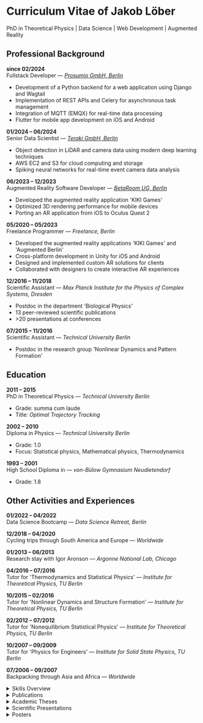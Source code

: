 # Curriculum Vitae of Jakob Löber

PhD in Theoretical Physics | Data Science | Web Development | Augmented Reality

## Professional Background

**since 02/2024**  
Fullstack Developer — *[Prosumio GmbH, Berlin](https://prosumio.de/)*
- Development of a Python backend for a web application using Django and Wagtail
- Implementation of REST APIs and Celery for asynchronous task management
- Integration of MQTT (EMQX) for real-time data processing
- Flutter for mobile app development on iOS and Android

**01/2024 – 06/2024**  
Senior Data Scientist — *[Teraki GmbH, Berlin](https://www.teraki.com/)*
- Object detection in LiDAR and camera data using modern deep learning techniques
- AWS EC2 and S3 for cloud computing and storage
- Spiking neural networks for real-time event camera data analysis

**06/2023 – 12/2023**  
Augmented Reality Software Developer — *[BetaRoom UG, Berlin](https://www.betaroom.vision/)*
- Developed the augmented reality application 'KIKI Games'
- Optimized 3D rendering performance for mobile devices
- Porting an AR application from iOS to Oculus Quest 2

**05/2020 – 05/2023**  
Freelance Programmer — *Freelance, Berlin*
- Developed the augmented reality applications 'KIKI Games' and 'Augmented Berlin'
- Cross-platform development in Unity for iOS and Android
- Designed and implemented custom AR solutions for clients
- Collaborated with designers to create interactive AR experiences

**12/2016 – 11/2018**  
Scientific Assistant — *Max Planck Institute for the Physics of Complex Systems, Dresden*
- Postdoc in the department 'Biological Physics'
- 13 peer-reviewed scientific publications
- \>20 presentations at conferences

**07/2015 – 11/2016**  
Scientific Assistant — *Technical University Berlin*
- Postdoc in the research group 'Nonlinear Dynamics and Pattern Formation'

## Education

**2011 – 2015**  
PhD in Theoretical Physics — *Technical University Berlin*
- Grade: summa cum laude
- Title: *Optimal Trajectory Tracking*

**2002 – 2010**  
Diploma in Physics — *Technical University Berlin*
- Grade: 1.0
- Focus: Statistical physics, Mathematical physics, Thermodynamics

**1993 – 2001**  
High School Diploma in  — *von-Bülow Gymnasium Neudietendorf*
- Grade: 1.8

## Other Activities and Experiences

**01/2022 – 04/2022**  
Data Science Bootcamp — *Data Science Retreat, Berlin*

**12/2018 – 04/2020**  
Cycling trips through South America and Europe — *Worldwide*

**01/2013 – 06/2013**  
Research stay with Igor Aronson — *Argonne National Lab, Chicago*

**04/2016 – 07/2016**  
Tutor for 'Thermodynamics and Statistical Physics' — *Institute for Theoretical Physics, TU Berlin*

**10/2015 – 02/2016**  
Tutor for 'Nonlinear Dynamics and Structure Formation' — *Institute for Theoretical Physics, TU Berlin*

**02/2012 – 07/2012**  
Tutor for 'Nonequilibrium Statistical Physics' — *Institute for Theoretical Physics, TU Berlin*

**10/2007 – 09/2009**  
Tutor for 'Physics for Engineers' — *Institute for Solid State Physics, TU Berlin*

**07/2006 – 09/2007**  
Backpacking through Asia and Africa — *Worldwide*


<details>
<summary>Skills Overview</summary>

# Skills Overview

<table><tr>
<th align='left' style='padding-right: 20px;'><strong>Programming Languages</strong></th>
<th align='left' style='padding-right: 20px;'><strong>Python Ecosystem</strong></th>
<th align='left' style='padding-right: 20px;'><strong>Machine Learning & AI</strong></th>
<th align='left' style='padding-right: 20px;'><strong>Scientific & Engineering Tools</strong></th>
<th align='left' style='padding-right: 20px;'><strong>Web Development & Backend</strong></th>
<th align='left' style='padding-right: 20px;'><strong>DevOps, CI/CD & Tooling</strong></th>
<th align='left' style='padding-right: 20px;'><strong>Testing & Code Quality</strong></th>
</tr>
<tr>
<td style='padding-right: 20px;'>[■■■■■■■■■□]<br>Python</td>
<td style='padding-right: 20px;'>[■■■■■■■■□□]<br>NumPy</td>
<td style='padding-right: 20px;'>[■■■■■■■■■□]<br>CNNs</td>
<td style='padding-right: 20px;'>[■■■■■■■■■■]<br>Mathematica</td>
<td style='padding-right: 20px;'>[■■■■■■■■■□]<br>Django</td>
<td style='padding-right: 20px;'>[■■■■■■■■■□]<br>Git</td>
<td style='padding-right: 20px;'>[■■■■■■■■□□]<br>unittest</td>
</tr>
<tr>
<td style='padding-right: 20px;'>[■■■■■□□□□□]<br>C#</td>
<td style='padding-right: 20px;'>[■■■■■■■■□□]<br>matplotlib</td>
<td style='padding-right: 20px;'>[■■■■■■■□□□]<br>Deep Learning</td>
<td style='padding-right: 20px;'>[■■■■■■■■□□]<br>Lyx</td>
<td style='padding-right: 20px;'>[■■■■■■■■□□]<br>MQTT (EMQX)</td>
<td style='padding-right: 20px;'>[■■■■■■■■□□]<br>Docker</td>
<td style='padding-right: 20px;'>[■■■■■■■■□□]<br>TTD (Test-Driven Development)</td>
</tr>
<tr>
<td style='padding-right: 20px;'>[■■■■■□□□□□]<br>Dart</td>
<td style='padding-right: 20px;'>[■■■■■■■□□□]<br>PyTorch</td>
<td style='padding-right: 20px;'>[■■■■■■■□□□]<br>Reinforcement Learning</td>
<td style='padding-right: 20px;'>[■■■■■■■□□□]<br>LaTeX</td>
<td style='padding-right: 20px;'>[■■■■■■■□□□]<br>Wagtail</td>
<td style='padding-right: 20px;'>[■■■■■■□□□□]<br>Bitbucket</td>
<td style='padding-right: 20px;'>[■■■■■■□□□□]<br>coverage.py</td>
</tr>
<tr>
<td style='padding-right: 20px;'>[■■■■□□□□□□]<br>C/C++</td>
<td style='padding-right: 20px;'>[■■■■■■■□□□]<br>pip</td>
<td style='padding-right: 20px;'>[■■■■■■□□□□]<br>Numerical optimization</td>
<td style='padding-right: 20px;'>[■■■■■□□□□□]<br>LiDAR</td>
<td style='padding-right: 20px;'>[■■■■■■□□□□]<br>REST APIs</td>
<td style='padding-right: 20px;'>[■■■■■□□□□□]<br>make</td>
<td style='padding-right: 20px;'>[■■■■□□□□□□]<br>pytest</td>
</tr>
<tr>
<td style='padding-right: 20px;'>[■■■□□□□□□□]<br>Java</td>
<td style='padding-right: 20px;'>[■■■■■■■□□□]<br>Jupyter Notebook</td>
<td style='padding-right: 20px;'>[■■■■■■□□□□]<br>Q-learning</td>
<td style='padding-right: 20px;'>[■■■■□□□□□□]<br>Matlab</td>
<td style='padding-right: 20px;'>[■■■■■■□□□□]<br>Celery</td>
<td style='padding-right: 20px;'>[■■■■■□□□□□]<br>Bitbucket CI/CD pipeline</td>
<td style='padding-right: 20px;'>[■■■■□□□□□□]<br>Ruff</td>
</tr>
<tr>
<td style='padding-right: 20px;'>[■■■□□□□□□□]<br>JSON</td>
<td style='padding-right: 20px;'>[■■■■■□□□□□]<br>SciPy</td>
<td style='padding-right: 20px;'>[■■■■■■□□□□]<br>Copilot</td>
<td style='padding-right: 20px;'>[■■■□□□□□□□]<br>ROS</td>
<td style='padding-right: 20px;'>[■■■■■□□□□□]<br>PostgreSQL</td>
<td style='padding-right: 20px;'>[■■■■□□□□□□]<br>AWS</td>
<td style='padding-right: 20px;'>[■■□□□□□□□□]<br>Black</td>
</tr>
<tr>
<td style='padding-right: 20px;'>[■■□□□□□□□□]<br>JavaScript</td>
<td style='padding-right: 20px;'>[■■■■■□□□□□]<br>Conda</td>
<td style='padding-right: 20px;'>[■■■■■□□□□□]<br>wandb</td>
<td style='padding-right: 20px;'>[■■□□□□□□□□]<br>LabView</td>
<td style='padding-right: 20px;'>[■■■■■□□□□□]<br>Firebase</td>
<td style='padding-right: 20px;'>[■■□□□□□□□□]<br>Kubernetes</td>
<td style='padding-right: 20px;'>[■■□□□□□□□□]<br>pre-commit</td>
</tr>
<tr>
<td style='padding-right: 20px;'>[■□□□□□□□□□]<br>HTML</td>
<td style='padding-right: 20px;'>[■■■■■□□□□□]<br>scikit-learn</td>
<td style='padding-right: 20px;'>[■■■■■□□□□□]<br>Object Detection (YOLO)</td>
<td></td>
<td style='padding-right: 20px;'>[■■■■■□□□□□]<br>SQLite</td>
<td></td>
<td></td>
</tr>
<tr>
<td style='padding-right: 20px;'>[■□□□□□□□□□]<br>CSS</td>
<td style='padding-right: 20px;'>[■■■■■□□□□□]<br>virtualenv</td>
<td style='padding-right: 20px;'>[■■■■□□□□□□]<br>Modern Hopfield Networks</td>
<td></td>
<td style='padding-right: 20px;'>[■■■■■□□□□□]<br>JWT</td>
<td></td>
<td></td>
</tr>
<tr>
<td></td>
<td style='padding-right: 20px;'>[■■■■■□□□□□]<br>SymPy</td>
<td style='padding-right: 20px;'>[■■■□□□□□□□]<br>Comet</td>
<td></td>
<td style='padding-right: 20px;'>[■■■■□□□□□□]<br>Redis</td>
<td></td>
<td></td>
</tr>
<tr>
<td></td>
<td style='padding-right: 20px;'>[■■■■■□□□□□]<br>TensorFlow</td>
<td></td>
<td></td>
<td style='padding-right: 20px;'>[■■□□□□□□□□]<br>Nginx</td>
<td></td>
<td></td>
</tr>
<tr>
<td></td>
<td style='padding-right: 20px;'>[■■■■□□□□□□]<br>Pandas</td>
<td></td>
<td></td>
<td style='padding-right: 20px;'>[■■□□□□□□□□]<br>MySQL</td>
<td></td>
<td></td>
</tr>
<tr>
<td></td>
<td style='padding-right: 20px;'>[■■■■□□□□□□]<br>typing (type hints)</td>
<td></td>
<td></td>
<td style='padding-right: 20px;'>[■■□□□□□□□□]<br>Jinja</td>
<td></td>
<td></td>
</tr>
<tr>
<td></td>
<td style='padding-right: 20px;'>[■■■■□□□□□□]<br>Poetry</td>
<td></td>
<td></td>
<td></td>
<td></td>
<td></td>
</tr>
<tr>
<td></td>
<td style='padding-right: 20px;'>[■■■□□□□□□□]<br>Plotly</td>
<td></td>
<td></td>
<td></td>
<td></td>
<td></td>
</tr>
<tr>
<td></td>
<td style='padding-right: 20px;'>[■■■□□□□□□□]<br>seaborn</td>
<td></td>
<td></td>
<td></td>
<td></td>
<td></td>
</tr>
<tr>
<td></td>
<td style='padding-right: 20px;'>[■■■□□□□□□□]<br>PyTorch Lightning</td>
<td></td>
<td></td>
<td></td>
<td></td>
<td></td>
</tr>
<tr>
<td></td>
<td style='padding-right: 20px;'>[■■■□□□□□□□]<br>Keras</td>
<td></td>
<td></td>
<td></td>
<td></td>
<td></td>
</tr>
<tr>
<td></td>
<td style='padding-right: 20px;'>[■■□□□□□□□□]<br>h5py</td>
<td></td>
<td></td>
<td></td>
<td></td>
<td></td>
</tr>
</table>

<table><tr>
<th align='left' style='padding-right: 20px;'><strong>Mobile & Cross-Platform Development</strong></th>
<th align='left' style='padding-right: 20px;'><strong>Visualization, UI & Graphics</strong></th>
<th align='left' style='padding-right: 20px;'><strong>Operating Systems & Shell</strong></th>
<th align='left' style='padding-right: 20px;'><strong>Project & Team Collaboration</strong></th>
<th align='left' style='padding-right: 20px;'><strong>Markup & Documentation</strong></th>
<th align='left' style='padding-right: 20px;'><strong>Soft Skills & Meta Skills</strong></th>
<th align='left' style='padding-right: 20px;'></th>
</tr>
<tr>
<td style='padding-right: 20px;'>[■■■■■■□□□□]<br>Flutter</td>
<td style='padding-right: 20px;'>[■■■■■■■■□□]<br>OpenCV</td>
<td style='padding-right: 20px;'>[■■■■■■■■■□]<br>Linux (Ubuntu, Debian)</td>
<td style='padding-right: 20px;'>[■■■■■■■■□□]<br>Jira</td>
<td style='padding-right: 20px;'>[■■■■■■■■■□]<br>Lyx</td>
<td style='padding-right: 20px;'>[■■■■■■■■■□]<br>Scientific Writing</td>
<td></td>
</tr>
<tr>
<td style='padding-right: 20px;'>[■■■■■■□□□□]<br>iOS</td>
<td style='padding-right: 20px;'>[■■■■■■■■□□]<br>Unity</td>
<td style='padding-right: 20px;'>[■■■■■■■□□□]<br>bash</td>
<td style='padding-right: 20px;'>[■■■■■■□□□□]<br>Slack</td>
<td style='padding-right: 20px;'>[■■■■■■■■□□]<br>LaTeX</td>
<td style='padding-right: 20px;'>[■■■■■■■■■□]<br>Research Skills</td>
<td></td>
</tr>
<tr>
<td style='padding-right: 20px;'>[■■■■■□□□□□]<br>Android Studio</td>
<td style='padding-right: 20px;'>[■■■■■■□□□□]<br>Computer Vision</td>
<td style='padding-right: 20px;'>[■■■■■■■□□□]<br>ssh</td>
<td style='padding-right: 20px;'>[■■■■■□□□□□]<br>Confluence</td>
<td style='padding-right: 20px;'>[■■■■■■□□□□]<br>Markdown</td>
<td style='padding-right: 20px;'>[■■■■■■■■□□]<br>University Teaching</td>
<td></td>
</tr>
<tr>
<td style='padding-right: 20px;'>[■■■■□□□□□□]<br>Android</td>
<td style='padding-right: 20px;'>[■■■■■■□□□□]<br>3D Visualization</td>
<td style='padding-right: 20px;'>[■■■■■□□□□□]<br>GCC</td>
<td style='padding-right: 20px;'>[■■■■■□□□□□]<br>Chrome</td>
<td></td>
<td style='padding-right: 20px;'>[■■■■■■■■□□]<br>Presentation Skills</td>
<td></td>
</tr>
<tr>
<td style='padding-right: 20px;'>[■■■□□□□□□□]<br>Xcode</td>
<td style='padding-right: 20px;'>[■■■□□□□□□□]<br>Blender</td>
<td style='padding-right: 20px;'>[■■■■■□□□□□]<br>Putty</td>
<td></td>
<td></td>
<td style='padding-right: 20px;'>[■■■■■■■■□□]<br>Mathematical Modeling</td>
<td></td>
</tr>
<tr>
<td></td>
<td style='padding-right: 20px;'>[■■■□□□□□□□]<br>GIMP</td>
<td style='padding-right: 20px;'>[■■■□□□□□□□]<br>Unix</td>
<td></td>
<td></td>
<td style='padding-right: 20px;'>[■■■■■■■□□□]<br>Data Analysis</td>
<td></td>
</tr>
<tr>
<td></td>
<td style='padding-right: 20px;'>[■■■□□□□□□□]<br>Inkscape</td>
<td></td>
<td></td>
<td></td>
<td style='padding-right: 20px;'>[■■■■■■□□□□]<br>Teaching</td>
<td></td>
</tr>
<tr>
<td></td>
<td style='padding-right: 20px;'>[■□□□□□□□□□]<br>Qt</td>
<td></td>
<td></td>
<td></td>
<td></td>
<td></td>
</tr>
</table>

</details>


<details>
<summary>Publications</summary>

# Publications (21)

1. **Wave propagation in heterogeneous bistable and excitable media**  
   *S. Alonso, J. Löber, M. Bär, H. Engel*  
   *Eur. Phys. J. Spec. Top. 187, 31 (2010)*  
   [Link to article](http://link.springer.com/article/10.1140/epjst/e2010-01268-1)

2. **Handheld device for fast and non-contact optical measurement of protein films on surfaces**  
   *F.J. Schmitt, H. Südmeyer, J. Börner, J. Löber, K. Olliges, K. Reineke, I. Kahlen, P. Hätti, H.J. Eichler, H.J. Cappius*  
   *Opt. Laser. Eng. 49, 1294 (2011)*  
   [Link to article](http://www.sciencedirect.com/science/article/pii/S0143816611001722)

3. **Front propagation in one-dimensional spatially periodic bistable media**  
   *J. Löber, M. Bär, H. Engel*  
   *Phys. Rev. E 86, 066210 (2012)*  
   [Link to article](http://pre.aps.org/abstract/PRE/v86/i6/e066210)

4. **Analytical approximations for spiral waves**  
   *J. Löber, H. Engel*  
   *Chaos 23, 043135 (2013)*  
   [Link to article](http://scitation.aip.org/content/aip/journal/chaos/23/4/10.1063/1.4848576)

5. **Stabilization of a scroll ring by a cylindrical Neumann boundary**  
   *P.V. Paulau, J. Löber, H. Engel*  
   *Phys. Rev. E 88, 062917 (2013)*  
   [Link to article](http://pre.aps.org/abstract/PRE/v88/i6/e062917)

6. **Modeling crawling cell movement on soft engineered substrates**  
   *J. Löber, F. Ziebert, I.S. Aranson*  
   *Soft Matter 10, 1365 (2014)*  
   [Link to article](http://pubs.rsc.org/en/content/articlelanding/2013/sm/c3sm51597d)

7. **Controlling the position of traveling waves in reaction-diffusion systems**  
   *J. Löber, H. Engel*  
   *Phys. Rev. Lett. 112, 148305 (2014)*  
   [Link to article](http://journals.aps.org/prl/abstract/10.1103/PhysRevLett.112.148305)

8. **Stability of position control of traveling waves in reaction-diffusion systems**  
   *J. Löber*  
   *Phys. Rev. E 89, 062904 (2014)*  
   [Link to article](https://journals.aps.org/pre/abstract/10.1103/PhysRevE.89.062904)

9. **Control of chemical wave propagation**  
   *J. Löber, R. Coles, J. Siebert, H. Engel, E. Schöll*  
   *Engineering of Chemical Complexity II, pp. 185-207, World Scientific (2014)*  
   [Link to article](http://www.worldscientific.com/doi/abs/10.1142/9789814616133_0011)

10. **Phase-field description of substrate-based motility of eukaryotic cells**  
   *I.S. Aranson, J. Löber, F. Ziebert*  
   *Engineering of Chemical Complexity II, pp. 93-104, World Scientific (2014)*  
   [Link to article](http://www.worldscientific.com/doi/abs/10.1142/9789814616133_0006)

11. **Shaping wave patterns in reaction-diffusion systems**  
   *J. Löber, S. Martens, H. Engel*  
   *Phys. Rev. E 90, 062911 (2014)*  
   [Link to article](http://journals.aps.org/pre/abstract/10.1103/PhysRevE.90.062911)

12. **Front propagation in channels with spatially modulated cross section**  
   *S. Martens, J. Löber, H. Engel*  
   *Phys. Rev. E 91, 022902 (2015)*  
   [Link to article](http://journals.aps.org/pre/abstract/10.1103/PhysRevE.91.022902)

13. **Collisions of deformable cells lead to collective migration**  
   *J. Löber, F. Ziebert, I.S. Aranson*  
   *Sci. Rep. 5, 9172 (2015)*  
   [Link to article](http://www.nature.com/srep/2015/150317/srep09172/full/srep09172.html)

14. **Optimal trajectory tracking**  
   *J. Löber*  
   *Ph.D. thesis, Technical University Berlin (2015)*  
   [Link to article](http://www.physik.tu-berlin.de/~jakob/thesis_PhD.pdf)

15. **Analytical, Optimal, and Sparse Optimal Control of Traveling Wave Solutions to Reaction-Diffusion Systems**  
   *C. Ryll, J. Löber, S. Martens, H. Engel, F. Tröltzsch*  
   *Control of Self-Organizing Nonlinear Systems, pp. 189-210, Springer (2016)*  
   [Link to article](http://link.springer.com/chapter/10.1007/978-3-319-28028-8_10)

16. **Macroscopic model of substrate-based cell motility**  
   *F. Ziebert, J. Löber, I.S. Aranson*  
   *Physical Models of Cell Motility, pp. 1-67, Springer (2016)*  
   [Link to article](http://link.springer.com/chapter/10.1007%2F978-3-319-24448-8_1)

17. **Optimal Trajectory Tracking of Nonlinear Dynamical Systems**  
   *J. Löber*  
   *Springer, ISBN 978-3-319-46573-9 (2017)*  
   [Link to article](http://link.springer.com/book/10.1007%2F978-3-319-46574-6)

18. **Exactly realizable desired trajectories**  
   *J. Löber*  
   *arXiv:1603.00611 (2016)*  
   [Link to article](http://arxiv.org/abs/1603.00611)

19. **Control of transversal instabilities in reaction-diffusion systems**  
   *S. Molnos, J. Löber, J.F. Totz, H. Engel*  
   *New J. Phys. 20, 053034 (2018)*  
   [Link to article](http://arxiv.org/abs/1501.03769)

20. **Linear structures in nonlinear optimal control**  
   *J. Löber*  
   *arXiv:1604.01261 (2016)*  
   [Link to article](http://arxiv.org/abs/1604.01261)

21. **Oscillatory Motion in an Active Poroelastic Two-Phase Model**  
   *D.A. Kulawiak, J. Löber, M. Bär, H. Engel*  
   *PLOS ONE 14, e0217447 (2019)*  
   [Link to article](http://arxiv.org/abs/1803.00337)

</details>


<details>
<summary>Academic Theses</summary>

# Academic Theses


## Doctoral Thesis

**Title:** [Optimal trajectory tracking](http://www.physik.tu-berlin.de/~jakob/thesis_PhD.pdf)  

**Supervisors:** [Prof. Harald Engel](http://www.itp.tu-berlin.de/engel/ag_engel), [Prof. Alexander S. Mikhailov](http://www.fhi-berlin.mpg.de/complsys/mik/), [Prof. Fredi Tröltzsch](https://www.math.tu-berlin.de/fachgebiete_ag_modnumdiff/fg_optimierung_bei_partiellen_differentialgleichungen/v-menue/mitarbeiter/prof_dr_fredi_troeltzsch/home/)  

**Date of Defence:** July 2015  

**Defence Talk:** [Optimal trajectory tracking](http://www.physik.tu-berlin.de/~jakob/DefenceThesis.pdf)  

**Abstract:**
This thesis investigates optimal trajectory tracking of nonlinear dynamical systems with affine controls. The control task is to enforce the system state to follow a prescribed desired trajectory as closely as possible. The concept of so-called exactly realizable trajectories is proposed. For exactly realizable desired trajectories exists a control signal which enforces the state to exactly follow the desired trajectory. For a given affine control system, these trajectories are characterized by the so-called constraint equation. This approach does not only yield an explicit expression for the control signal in terms of the desired trajectory, but also identifies a particularly simple class of nonlinear control systems. Systems in this class satisfy the so-called linearizing assumption and share many properties with linear control systems. For example, conditions for controllability can be formulated in terms of a rank condition for a controllability matrix analogously to the Kalman rank condition for linear time invariant systems. Furthermore, exactly realizable trajectories, together with the corresponding control signal, arise as solutions to unregularized optimal control problems. Based on that insight, the regularization parameter is used as the small parameter for a perturbation expansion. This results in a reinterpretation of affine optimal control problems with small regularization term as singularly perturbed differential equations. The small parameter originates from the formulation of the control problem and does not involve simplifying assumptions about the system dynamics. Combining this approach with the linearizing assumption, approximate and partly linear equations for the optimal trajectory tracking of arbitrary desired trajectories are derived. For vanishing regularization parameter, the state trajectory becomes discontinuous and the control signal diverges. On the other hand, the analytical treatment becomes exact and the solutions are exclusively governed by linear differential equations. Thus, the possibility of linear structures underlying nonlinear optimal control is revealed. This fact enables the derivation of exact analytical solutions to an entire class of nonlinear trajectory tracking problems with affine controls. This class comprises, among others, mechanical control systems in one spatial dimension and the FitzHugh-Nagumo model with a control acting on the activator.


## Diploma Thesis

**Title:** [Nonlinear Excitation Waves in Spatially Heterogeneous Reaction-Diffusion Systems](http://www.physik.tu-berlin.de/~jakob/thesis.pdf)  

**Supervisors:** [Prof. Harald Engel](http://www.itp.tu-berlin.de/engel/ag_engel), [Prof. Markus Bär](http://www.ptb.de/cms/en/fachabteilungen/abt8/fb-84.html)  

**Abstract:**
Wave propagation in one-dimensional heterogeneous bistable media is studied for the Schlögl model. Starting from the analytically known traveling wave solution for the homogeneous medium, non-localized, spatially periodic variations in kinetic parameters as the excitation threshold, for example, are taken into account perturbatively. Two different multiple scale perturbation methods are applied to derive a differential equation for the position of the front under perturbations. All analytical results are compared to the results of numerical simulations.

</details>


<details>
<summary>Scientific Presentations</summary>

# Scientific Presentations (44)


1. [Velocity of Fronts in Heterogeneous Reaction-Diffusion Systems](http://www.physik.tu-berlin.de/~jakob/Vortrag2.pdf)  
   _Harz seminar, February 2009, Hahnenklee_

2. [Chemical Master Equations and Fluctuation Theorem](http://www.physik.tu-berlin.de/~jakob/talk1.pdf)  
   _Group Seminar, February 2011, TU Berlin_

3. [Control of traveling waves and analytical approximations for spiral waves](http://www.physik.tu-berlin.de/~jakob/TalkGRKKolloquium.pdf)  
   _GRK Kolloquium, July 2012, TU Berlin_

4. [Controlling the position of traveling waves](http://www.physik.tu-berlin.de/~jakob/TalkSFBSymposium.pdf)  
   _SFB Symposium, November 2012, TU Berlin_

5. [Stochastic reaction-diffusion systems](http://www.physik.tu-berlin.de/~jakob/StochasticReactionDiffusionSystems.pdf)  
   _Group Seminar, January 2013, TU Berlin_

6. [Analytical approximations for spiral waves](http://www.physik.tu-berlin.de/~jakob/TalkHartzSeminar_web.pdf)  
   _Harz seminar, February 2013, Hahnenklee_

7. [Controlling the position of fronts](http://www.physik.tu-berlin.de/~jakob/TalkDPG.pdf)  
   _Spring conference of the German Physical Society, March 2013, Regensburg_

8. [Controlling the position of traveling fronts](http://www.physik.tu-berlin.de/~jakob/TalkAPS.pdf)  
   _APS March Meeting, March 2013, Baltimore, USA_

9. [Controlling the position of fronts](http://www.physik.tu-berlin.de/~jakob/TalkWaves2013.pdf)  
   _IMACS Conference on Nonlinear Waves, March 2013, Athens, Georgia, USA_

10. [Controlling the position and shape of traveling waves](http://www.physik.tu-berlin.de/~jakob/TalkBCSCCS.pdf)  
   _BCSCCS conference, June 2013, Warnemünde_

11. [Controlling the position of traveling waves in reaction-diffusion systems](http://www.physik.tu-berlin.de/~jakob/TalkDDays.pdf)  
   _DDays Berlin Brandenburg, October 2013, TU Berlin_

12. [Modeling crawling cell movement](http://www.physik.tu-berlin.de/~jakob/GRK_Kolloquium_2013_Talk.pdf)  
   _GRK Kolloquium, October 2013, Graal-Müritz_

13. [Stability of position control of traveling waves](http://www.physik.tu-berlin.de/~jakob/TalkControlStability.pdf)  
   _Group seminar, October 2013, TU Berlin_

14. [Controlling the position of traveling waves in reaction-diffusion systems](http://www.physik.tu-berlin.de/~jakob/TalkDDaysUS2014.pdf)  
   _Dynamics Days US 2014, January 2014, Georgia Tech, Atlanta, USA_

15. [Position and shape control of nonlinear waves](http://www.physik.tu-berlin.de/~jakob/TalkHarzSeminar2014.pdf)  
   _Harz seminar, February 2014, Hahnenklee_

16. [Modeling crawling cell movement](http://www.physik.tu-berlin.de/~jakob/CellMotility.pdf)  
   _Group seminar, April 2014, TU Berlin_

17. [Controlling the position of traveling waves in reaction-diffusion systems](http://www.physik.tu-berlin.de/~jakob/TalkSaratov2014.pdf)  
   _Nonlinear Dynamics of Deterministic and Stochastic Systems: Unraveling Complexity, May 2014, Saratov, Russia_

18. [Modeling crawling cell motility](http://www.physik.tu-berlin.de/~jakob/FHICellMotility.pdf)  
   _BCSCCS Seminar, June 2014, FHI Berlin_

19. [Modeling crawling cell motility](http://www.physik.tu-berlin.de/~jakob/HUCellMotility.pdf)  
   _Seminar, July 2014, HU Berlin_

20. [Modeling crawling cell motility](http://www.physik.tu-berlin.de/~jakob/HUCellMotility.pdf)  
   _Mini-Symposium on cell motility, July 2014, TU Berlin_

21. [Controlling the position of traveling waves in reaction-diffusion systems](http://www.physik.tu-berlin.de/~jakob/TalkSIAM2014.pdf)  
   _SIAM Nonlinear Waves and Coherent Structures, August 2014, Cambridge, UK_

22. [Modeling crawling cell motility](http://www.physik.tu-berlin.de/~jakob/DDaysBayreuthCellMotility_web.pdf)  
   _Dynamics Days Europe, September 2014, Bayreuth_

23. [Trajectory controllability, optimal trajectory tracking, exact linearization, and all that](http://www.physik.tu-berlin.de/~jakob/NewControlApproach.pdf)  
   _Group seminar, October 2014, TU Berlin_

24. [Analytical approximations for nonlinear optimal trajectory tracking problems](http://www.physik.tu-berlin.de/~jakob/SFBSymposium2015.pdf)  
   _SFB Symposium, February 2015, TU Berlin_

25. [Modeling crawling cell motility](http://www.physik.tu-berlin.de/~jakob/DPG2015CellMotility.pdf)  
   _Spring conference of the German Physical Society, March 2015, TU Berlin_

26. [Modeling crawling cell motility](http://www.physik.tu-berlin.de/~jakob/BCSCCS2015CellMotility.pdf)  
   _BCSCCS conference, June 2015, Munich_

27. [Optimal trajectory tracking](http://www.physik.tu-berlin.de/~jakob/DefenceThesis.pdf)  
   _Ph.D. thesis defence, July 2015, TU Berlin_

28. [Modeling crawling cell motility](http://www.physik.tu-berlin.de/~jakob/NECD15CellMotility.pdf)  
   _NECD15 conference, October 2015, Potsdam_

29. [Free boundary problems and phase field methods](http://www.physik.tu-berlin.de/~jakob/FreeBoundaryPhaseField.pdf)  
   _Group seminar, November 2015, TU Berlin_

30. [Modeling crawling cell motility](http://www.physik.tu-berlin.de/~jakob/HarzSeminar16.pdf)  
   _Harz seminar, February 2016, Hahnenklee_

31. [Thermodynamics of mechanochemical reactions](http://www.physik.tu-berlin.de/~jakob/ThermodynamicsActiveSystems.pdf)  
   _Group seminar, June 2016, TU Berlin_

32. [Poroelastic two-phase model for Physarum polycephalum with free boundaries](http://www.physik.tu-berlin.de/~jakob/Physarum.pdf)  
   _Group seminar, November 2016, TU Berlin_

33. [Poroelastic two-phase model for Physarum polycephalum with free boundaries](http://www.physik.tu-berlin.de/~jakob/Physarum_Retreat.pdf)  
   _MPIPKS Biophysics Group Retreat, January 2017, Oberwiesenthal_

34. [Phase separation via Density Functional Theory](http://www.physik.tu-berlin.de/~jakob/PhaseSeparation.pdf)  
   _Droplet Meeting, March 2017, Dresden_

35. [Cross-linked Gels](http://www.physik.tu-berlin.de/~jakob/CrossLinkedGels.pdf)  
   _Droplet Meeting, July 2017, Dresden_

36. [Cross-linked Gels](http://www.physik.tu-berlin.de/~jakob/CrossLinkedGelsCD.pdf)  
   _Cortex Day, August 2017, Lichtenhain_

37. [Rheology of cross-linked polymer networks](http://www.physik.tu-berlin.de/~jakob/CrossLinkedPolymerNetworks.pdf)  
   _Group seminar, September 2017, Dresden_

38. [Thermorheology of polymer gels](http://www.physik.tu-berlin.de/~jakob/ThermorheologyOfPolymerGels.pdf)  
   _Internal seminar, October 2017, Dresden_

39. [Rheology of polymer networks: chain length distribution](http://www.physik.tu-berlin.de/~jakob/CrossLinkedPolymerNetworksDM.pdf)  
   _Droplet Meeting, October 2017, Dresden_

40. [Thermomechanical Manipulation of Gels](http://www.physik.tu-berlin.de/~jakob/ThermomechanicalManipulationOfGels.pdf)  
   _Droplet Meeting, December 2017, Dresden_

41. [Polymer gels and the two-fluid model](http://www.physik.tu-berlin.de/~jakob/PolymerGelsAndTheTwoFluidModel.pdf)  
   _Group seminar, January 2018, Berlin_

42. [Phase separation in polyelectrolytes](http://www.physik.tu-berlin.de/~jakob/PhaseSeparationInPolyelectrolytes.pdf)  
   _MPIPKS Biophysics Group Retreat, January 2018, Oberwiesenthal_

43. [Transport through and chemical reactions at membranes](http://www.physik.tu-berlin.de/~jakob/TransportThroughAndChemicalReactionsAtMembranes.pdf)  
   _Droplet Meeting, February 2018, Dresden_

44. [Two-fluid model for crawling cell motility](http://www.physik.tu-berlin.de/~jakob/Physarum_Harz2018.pdf)  
   _Harz seminar, February 2018, Hahnenklee_
</details>


<details>
<summary>Posters</summary>

# Posters (11)


1. [Velocity of Fronts in Periodic-Heterogeneous Reaction Diffusion Systems](http://www.physik.tu-berlin.de/~jakob/poster.pdf)  
   _spring conference of the German Physical Society, March 2009, Dresden_

2. [Kinematic Theory of Spiral Waves](http://www.physik.tu-berlin.de/~jakob/posterBCSCCS.pdf)  
   _BCSCCS conference, June 2011, Berlin_

3. [Controlling the position of a front](http://www.physik.tu-berlin.de/~jakob/postercontrol.pdf)  
   _GRK conference, October 2012, Potsdam_

4. [Analytical approximations for spiral waves](http://www.physik.tu-berlin.de/~jakob/posterspiral.pdf)  
   _GRK conference, October 2012, Potsdam_

5. [Curvature-dependent feedback control of two-dimensional excitation waves](http://www.physik.tu-berlin.de/~jakob/poster_sonja7.pdf)  
   _DPG conference, March 2013, Regensburg_

6. [Analytical approximations for spiral waves](http://www.physik.tu-berlin.de/~jakob/Poster_Template_C.pdf)  
   _GRK defence, June 2013, TU Berlin_

7. [Controlling the position of a front](http://www.physik.tu-berlin.de/~jakob/postercontrol.pdf)  
   _Dynamics Days Europe, September 2014, Bayreuth_

8. [Front propagation in three-dimensional corrugated reaction-diffusion media](None)  
   _Dynamics Days Europe, September 2014, Bayreuth_

9. [Modeling cell movement on heterogeneous substrates](http://www.physik.tu-berlin.de/~jakob/PosterDirkBadHonnef.pdf)  
   _Model systems for understanding biological processes, February 2015, Bad Honnef_

10. [Linear structures in nonlinear optimal control](http://www.physik.tu-berlin.de/~jakob/LinearStructuresInNonlinearControlPosterHeringsdorf.pdf)  
   _Control of Complex Systems and Networks, September 2016, Heringsdorf_

11. [Position Control of Traveling Spots](http://www.physik.tu-berlin.de/~jakob/poster_Heringsdorf2016_A0.pdf)  
   _Control of Complex Systems and Networks, September 2016, Heringsdorf_
</details>
